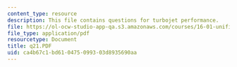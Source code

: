 ```yaml
---
content_type: resource
description: This file contains questions for turbojet performance.
file: https://ol-ocw-studio-app-qa.s3.amazonaws.com/courses/16-01-unified-engineering-i-ii-iii-iv-fall-2005-spring-2006/ca4b67c1bd610475099303d8935690aa_q21.PDF
file_type: application/pdf
resourcetype: Document
title: q21.PDF
uid: ca4b67c1-bd61-0475-0993-03d8935690aa
---
```

